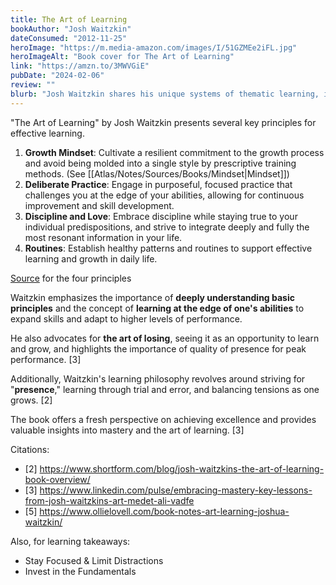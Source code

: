```yaml
---
title: The Art of Learning
bookAuthor: "Josh Waitzkin"
dateConsumed: "2012-11-25"
heroImage: "https://m.media-amazon.com/images/I/51GZMEe2iFL.jpg"
heroImageAlt: "Book cover for The Art of Learning"
link: "https://amzn.to/3MWVGiE"
pubDate: "2024-02-06"
review: ""
blurb: "Josh Waitzkin shares his unique systems of thematic learning, idea generation, building resilience, and mastering the art of performance psychology."
---
```


"The Art of Learning" by Josh Waitzkin presents several key principles for effective learning.

1. **Growth Mindset**: Cultivate a resilient commitment to the growth process and avoid being molded into a single style by prescriptive training methods. (See [[Atlas/Notes/Sources/Books/Mindset|Mindset]])
2. **Deliberate Practice**: Engage in purposeful, focused practice that challenges you at the edge of your abilities, allowing for continuous improvement and skill development.
3. **Discipline and Love**: Embrace discipline while staying true to your individual predispositions, and strive to integrate deeply and fully the most resonant information in your life.
4. **Routines**: Establish healthy patterns and routines to support effective learning and growth in daily life.

[Source](https://educationalrenaissance.com/2020/02/22/the-art-of-learning-four-principles-from-josh-waitzkins-book/) for the four principles

Waitzkin emphasizes the importance of **deeply understanding basic principles** and the concept of **learning at the edge of one's abilities** to expand skills and adapt to higher levels of performance.

He also advocates for **the art of losing**, seeing it as an opportunity to learn and grow, and highlights the importance of quality of presence for peak performance. [3]

Additionally, Waitzkin's learning philosophy revolves around striving for "**presence**," learning through trial and error, and balancing tensions as one grows. [2]

The book offers a fresh perspective on achieving excellence and provides valuable insights into mastery and the art of learning. [3]

Citations:
- [2] https://www.shortform.com/blog/josh-waitzkins-the-art-of-learning-book-overview/
- [3] https://www.linkedin.com/pulse/embracing-mastery-key-lessons-from-josh-waitzkins-art-medet-ali-vadfe
- [5] https://www.ollielovell.com/book-notes-art-learning-joshua-waitzkin/

Also, for learning takeaways:

- Stay Focused & Limit Distractions
- Invest in the Fundamentals

